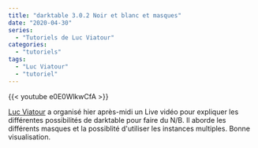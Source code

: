 ```yaml
---
title: "darktable 3.0.2 Noir et blanc et masques"
date: "2020-04-30"
series:
  - "Tutoriels de Luc Viatour"
categories: 
  - "tutoriels"
tags: 
  - "Luc Viatour"
  - "tutoriel"
---
```


{{< youtube e0E0WlkwCfA >}}

[Luc Viatour](https://www.youtube.com/channel/UCNLc97wHCBhgENfkIDiOUPQ) a organisé hier après-midi un Live vidéo pour expliquer les différentes possibilités de darktable pour faire du N/B. Il aborde les différents masques et la possiblité d'utiliser les instances multiples. Bonne visualisation.
